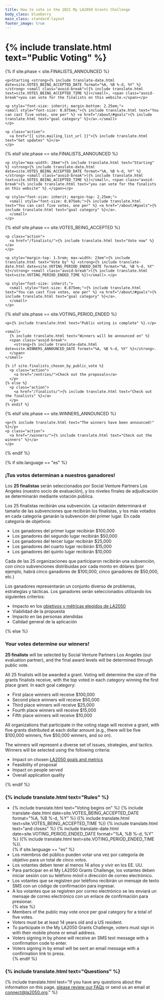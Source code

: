 ```yaml
---
title: How to vote in the 2021 My LA2050 Grants Challenge
body_class: blueberry
main_class: standard-layout
footer_image: true
---
```


<h1>
  {% include translate.html text="Public Voting" %}
</h1>

<div class="introduction" style="margin-bottom: 0;">

  {% if site.phase < site.FINALISTS_ANNOUNCED %}

    <p>Starting <strong>{% include translate-date.html date=site.VOTES_BEING_ACCEPTED_DATE format="%A, %B %-d, %Y" %}</strong> <small class="avoid-break">({% include translate.html text=site.VOTES_BEING_ACCEPTED_TIME %})</small>, <span class="avoid-break">you can vote for the finalists on this website.</span></p>

    <p style="font-size: inherit; margin-bottom: 2.25em;">
    <small style="font-size: 0.875em;">{% include translate.html text="You can cast five votes, one per" %} <a href="/about/#goals">{% include translate.html text="goal category" %}</a>.</small>
    </p>

    <p class="action">
      <a href="{{ site.mailing_list_url }}">{% include translate.html text="Get updates" %}</a>
    </p>

  {% elsif site.phase == site.FINALISTS_ANNOUNCED %}

    <p style="max-width: 28em">{% include translate.html text="Starting" %} <strong>{% include translate-date.html date=site.VOTES_BEING_ACCEPTED_DATE format="%A, %B %-d, %Y" %}</strong> <small class="avoid-break">({% include translate.html text=site.VOTES_BEING_ACCEPTED_TIME %})</small>, <span class="avoid-break">{% include translate.html text="you can vote for the finalists on this website" %}.</span></p>

    <p style="font-size: inherit; margin-top: 2.25em;">
      <small style="font-size: 0.875em;">{% include translate.html text="You can cast five votes, one per" %} <a href="/about/#goals">{% include translate.html text="goal category" %}</a>.
      </small>
    </p>

  {% elsif site.phase == site.VOTES_BEING_ACCEPTED %}
    
    <p class="action">
      <a href="/finalists/">{% include translate.html text="Vote now" %}</a>
    </p>
   
    <p style="margin-top: 1.5rem; max-width: 23em">{% include translate.html text="Vote by" %} <strong>{% include translate-date.html date=site.VOTING_PERIOD_ENDED_DATE format="%A, %B %-d, %Y" %}</strong> <small class="avoid-break">({% include translate.html text=site.VOTING_PERIOD_ENDED_TIME %})</small>.</p>

    <p style="font-size: inherit;">
      <small style="font-size: 0.875em;">{% include translate.html text="You can cast five votes, one per" %} <a href="/about/#goals">{% include translate.html text="goal category" %}</a>.
      </small>
    </p>

  {% elsif site.phase == site.VOTING_PERIOD_ENDED %}

    <p>{% include translate.html text="Public voting is complete" %}.</p>

    <small>
      {% include translate.html text="Winners will be announced on" %}
      <span class="avoid-break">
        <strong>{% include translate-date.html date=site.WINNERS_ANNOUNCED_DATE format="%A, %B %-d, %Y" %}</strong>.
      </span>
    </small>

    {% if site.finalists_chosen_by_public_vote %}
      <p class="action">
        <a href="/entries/">Check out the proposals</a>
      </p>
    {% else %}
      <p class="action">
        <a href="/finalists/">{% include translate.html text="Check out the finalists" %}</a>
      </p>
    {% endif %}

  {% elsif site.phase == site.WINNERS_ANNOUNCED %}
    
    <p>{% include translate.html text="The winners have been announced!" %}</p>
    <p class="action">
      <a href="/winners/">{% include translate.html text="Check out the winners" %}</a>
    </p>

  {% endif %}

</div>

{% if site.language == "es" %}

### ¡Tus votos determinan a nuestros ganadores!

Los **25 finalistas** serán seleccionados por Social Venture Partners Los Angeles (nuestro socio de evaluación), y los niveles finales de adjudicación se determinarán mediante votación pública.

Los 25 finalistas recibirán una subvención. La votación determinará el tamaño de las subvenciones que recibirán los finalistas, y los más votados en cada categoría ganarán la subvención del primer lugar. En cada categoría de objetivos:

* Los ganadores del primer lugar recibirán $100,000
* Los ganadores del segundo lugar recibirán $50,000
* Los ganadores del tercer lugar recibirán $25,000
* Los ganadores del cuarto lugar recibirán $15,000
* Los ganadores del quinto lugar recibirán $10,000

Cada de las 25 organizaciones que participaron recibirán una subvención, con cinco subvenciones distribuidas por cada monto en dólares (por ejemplo, habrá cinco ganadores de $100,000, cinco ganadores de $50,000, etc.)

Los ganadores representarán un conjunto diverso de problemas, estrategias y tácticas. Los ganadores serán seleccionados utilizando los siguientes criterios:

* Impacto en los [objetivos y métricas elegidos de LA2050](/about/#goals)
* Viabilidad de la propuesta
* Impacto en las personas atendidas
* Calidad general de la aplicación

{% else %}

### Your votes determine our winners!

**25 finalists** will be selected by Social Venture Partners Los Angeles (our evaluation partner), and the final award levels will be determined through public vote.

All 25 finalists will be awarded a grant. Voting will determine the size of the grants finalists receive, with the top voted in each category winning the first place grant. In each goal category:

* First place winners will receive $100,000
* Second place winners will receive $50,000
* Third place winners will receive $25,000
* Fourth place winners will receive $15,000
* Fifth place winners will receive $10,000

All organizations that participate in the voting stage will receive a grant, with five grants distributed at each dollar amount (e.g., there will be five $100,000 winners, five $50,000 winners, and so on).

The winners will represent a diverse set of issues, strategies, and tactics. Winners will be selected using the following criteria:

* Impact on chosen [LA2050 goals and metrics](/about/#goals)
* Feasibility of proposal
* Impact on people served
* Overall application quality

{% endif %}


<h3>
  {% include translate.html text="Rules" %}
</h3>

<ul>
  <li>{% include translate.html text="Voting begins on" %} {% include translate-date.html date=site.VOTES_BEING_ACCEPTED_DATE format="%A, %B %-d, %Y" %} ({% include translate.html text=site.VOTES_BEING_ACCEPTED_TIME %}) {% include translate.html text="and closes" %} {% include translate-date.html date=site.VOTING_PERIOD_ENDED_DATE format="%A, %B %-d, %Y" %} ({% include translate.html text=site.VOTING_PERIOD_ENDED_TIME %}).</li>
  {% if site.language == "es" %}
    <li>Los miembros del público pueden votar una vez por categoría de objetivo para un total de cinco votos.</li>
    <li>Los votantes deben tener al menos 14 años y vivir en los EE. UU.</li>
    <li>Para participar en el My LA2050 Grants Challenge, los votantes deben iniciar sesión con su teléfono móvil o dirección de correo electrónico.</li>
    <li>Los votantes que se registren por teléfono recibirán un mensaje de texto SMS con un código de confirmación para ingresar.</li>
    <li>A los votantes que se registren por correo electrónico se les enviará un mensaje de correo electrónico con un enlace de confirmación para presionar.</li>
  {% else %}
    <li>Members of the public may vote once per goal category for a total of five votes.</li>
    <li>Voters must be at least 14 years old and a US resident.</li>
    <li>To participate in the My LA2050 Grants Challenge, voters must sign in with their mobile phone or email address.</li>
    <li>Voters signing in by phone will receive an SMS text message with a confirmation code to enter.</li>
    <li>Voters signing in by email will be sent an email message with a confirmation link to press.</li>
  {% endif %}
</ul>

<h3>
  {% include translate.html text="Questions" %}
</h3>

{% include translate.html text="If you have any questions about the information on this page, [please review our FAQs](/faqs) or send us an email at [connect@la2050.org](mailto:connect@la2050.org)." %}
